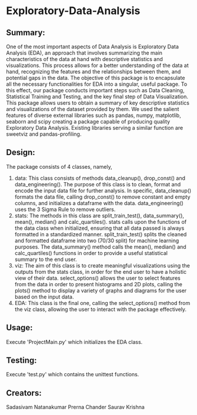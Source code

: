 # Exploratory-Data-Analysis

## Summary:
One of the most important aspects of Data Analysis is Exploratory Data Analysis (EDA), an approach that involves summarizing the main characteristics of the data at hand with descriptive statistics and visualizations. This process allows for a better understanding of the data at hand, recognizing the features and the relationships between them, and potential gaps in the data.
The objective of this package is to encapsulate all the necessary functionalities for EDA into a singular, useful package. To this effect, our package conducts important steps such as Data Cleaning, Statistical Training and Testing, and the key final step of Data Visualization. This package allows users to obtain a summary of key descriptive statistics and visualizations of the dataset provided by them. We used the salient features of diverse external libraries such as pandas, numpy, matplotlib, seaborn and scipy creating a package capable of producing quality Exploratory Data Analysis. Existing libraries serving a similar function are sweetviz and pandas-profiling.

## Design:
The package consists of 4 classes, namely,
1. data: This class consists of methods data_cleanup(), drop_const() and data_engineering(). The purpose of this class is to clean, format and encode the input data file for further analysis. In specific, data_cleanup() formats the data file, calling drop_const() to remove constant and empty columns, and initializes a dataframe with the data. data_engineering() uses the 3 Sigma Rule to remove outliers.
2. stats: The methods in this class are split_train_test(), data_summary(), mean(), median() and calc_quartiles(). stats calls upon the functions of the data class when initialized, ensuring that all data passed is always formatted in a standardized manner. split_train_test() splits the cleaned and formatted dataframe into two (70/30 split) for machine learning purposes. The data_summary() method calls the mean(), median() and calc_quartiles() functions in order to provide a useful statistical summary to the end user.
3. viz: The aim of this class is to create meaningful visualizations using the outputs from the stats class, in order for the end user to have a holistic view of their data. select_options() allows the user to select features from the data in order to present histograms and 2D plots, calling the plots() method to display a variety of graphs and diagrams for the user based on the input data.
4. EDA: This class is the final one, calling the select_options() method from the viz class, allowing the user to interact with the package effectively.

## Usage:
Execute 'ProjectMain.py' which initializes the EDA class.

## Testing:
Execute 'test.py' which contains the unittest functions.

## Creators:
Sadasivam Natanakumar
Prerna Chander
Saurav Krishna
